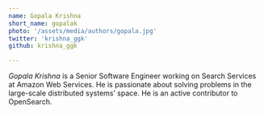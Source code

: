 ```yaml
---
name: Gopala Krishna
short_name: gopalak
photo: '/assets/media/authors/gopala.jpg'
twitter: 'krishna_ggk'
github: krishna_ggk

---
```


*Gopala Krishna* is a Senior Software Engineer working on Search Services at Amazon Web Services. He is passionate about solving problems in the large-scale distributed systems’ space. He is an active contributor to OpenSearch.